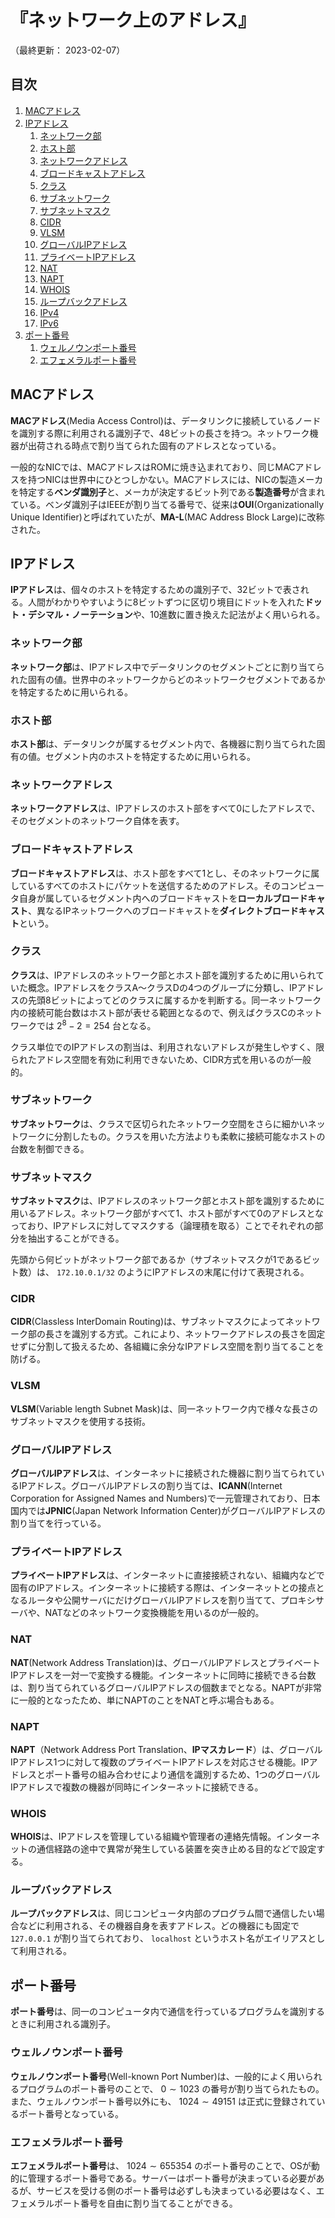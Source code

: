 # 『ネットワーク上のアドレス』

（最終更新： 2023-02-07）


## 目次

1. [MACアドレス](#macアドレス)
1. [IPアドレス](#ipアドレス)
	1. [ネットワーク部](#ネットワーク部)
	1. [ホスト部](#ホスト部)
	1. [ネットワークアドレス](#ネットワークアドレス)
	1. [ブロードキャストアドレス](#ブロードキャストアドレス)
	1. [クラス](#クラス)
	1. [サブネットワーク](#サブネットワーク)
	1. [サブネットマスク](#サブネットマスク)
	1. [CIDR](#cidr)
	1. [VLSM](#vlsm)
	1. [グローバルIPアドレス](#グローバルipアドレス)
	1. [プライベートIPアドレス](#プライベートipアドレス)
	1. [NAT](#nat)
	1. [NAPT](#napt)
	1. [WHOIS](#whois)
	1. [ループバックアドレス](#ループバックアドレス)
	1. [IPv4](#ipv4)
	1. [IPv6](#ipv6)
1. [ポート番号](#ポート番号)
	1. [ウェルノウンポート番号](#ウェルノウンポート番号)
	1. [エフェメラルポート番号](#エフェメラルポート番号)


## MACアドレス

**MACアドレス**(Media Access Control)は、データリンクに接続しているノードを識別する際に利用される識別子で、48ビットの長さを持つ。ネットワーク機器が出荷される時点で割り当てられた固有のアドレスとなっている。

一般的なNICでは、MACアドレスはROMに焼き込まれており、同じMACアドレスを持つNICは世界中にひとつしかない。MACアドレスには、NICの製造メーカを特定する**ベンダ識別子**と、メーカが決定するビット列である**製造番号**が含まれている。ベンダ識別子はIEEEが割り当てる番号で、従来は**OUI**(Organizationally Unique Identifier)と呼ばれていたが、**MA-L**(MAC Address Block Large)に改称された。


## IPアドレス

**IPアドレス**は、個々のホストを特定するための識別子で、32ビットで表される。人間がわかりやすいように8ビットずつに区切り境目にドットを入れた**ドット・デシマル・ノーテーション**や、10進数に置き換えた記法がよく用いられる。

### ネットワーク部

**ネットワーク部**は、IPアドレス中でデータリンクのセグメントごとに割り当てられた固有の値。世界中のネットワークからどのネットワークセグメントであるかを特定するために用いられる。

### ホスト部

**ホスト部**は、データリンクが属するセグメント内で、各機器に割り当てられた固有の値。セグメント内のホストを特定するために用いられる。

### ネットワークアドレス

**ネットワークアドレス**は、IPアドレスのホスト部をすべて0にしたアドレスで、そのセグメントのネットワーク自体を表す。

### ブロードキャストアドレス

**ブロードキャストアドレス**は、ホスト部をすべて1とし、そのネットワークに属しているすべてのホストにパケットを送信するためのアドレス。そのコンピュータ自身が属しているセグメント内へのブロードキャストを**ローカルブロードキャスト**、異なるIPネットワークへのブロードキャストを**ダイレクトブロードキャスト**という。

### クラス

**クラス**は、IPアドレスのネットワーク部とホスト部を識別するために用いられていた概念。IPアドレスをクラスA〜クラスDの4つのグループに分類し、IPアドレスの先頭8ビットによってどのクラスに属するかを判断する。同一ネットワーク内の接続可能台数はホスト部が表せる範囲となるので、例えばクラスCのネットワークでは $2^8 - 2 = 254$ 台となる。

クラス単位でのIPアドレスの割当は、利用されないアドレスが発生しやすく、限られたアドレス空間を有効に利用できないため、CIDR方式を用いるのが一般的。

### サブネットワーク

**サブネットワーク**は、クラスで区切られたネットワーク空間をさらに細かいネットワークに分割したもの。クラスを用いた方法よりも柔軟に接続可能なホストの台数を制御できる。

### サブネットマスク

**サブネットマスク**は、IPアドレスのネットワーク部とホスト部を識別するために用いるアドレス。ネットワーク部がすべて1、ホスト部がすべて0のアドレスとなっており、IPアドレスに対してマスクする（論理積を取る）ことでそれぞれの部分を抽出することができる。

先頭から何ビットがネットワーク部であるか（サブネットマスクが1であるビット数）は、 `172.10.0.1/32` のようにIPアドレスの末尾に付けて表現される。

### CIDR

**CIDR**(Classless InterDomain Routing)は、サブネットマスクによってネットワーク部の長さを識別する方式。これにより、ネットワークアドレスの長さを固定せずに分割して扱えるため、各組織に余分なIPアドレス空間を割り当てることを防げる。

### VLSM

**VLSM**(Variable length Subnet Mask)は、同一ネットワーク内で様々な長さのサブネットマスクを使用する技術。

### グローバルIPアドレス

**グローバルIPアドレス**は、インターネットに接続された機器に割り当てられているIPアドレス。グローバルIPアドレスの割り当ては、**ICANN**(Internet Corporation for Assigned Names and Numbers)で一元管理されており、日本国内では**JPNIC**(Japan Network Information Center)がグローバルIPアドレスの割り当てを行っている。

### プライベートIPアドレス

**プライベートIPアドレス**は、インターネットに直接接続されない、組織内などで固有のIPアドレス。インターネットに接続する際は、インターネットとの接点となるルータや公開サーバにだけグローバルIPアドレスを割り当てて、プロキシサーバや、NATなどのネットワーク変換機能を用いるのが一般的。

### NAT

**NAT**(Network Address Translation)は、グローバルIPアドレスとプライベートIPアドレスを一対一で変換する機能。インターネットに同時に接続できる台数は、割り当てられているグローバルIPアドレスの個数までとなる。NAPTが非常に一般的となったため、単にNAPTのことをNATと呼ぶ場合もある。

### NAPT

**NAPT**（Network Address Port Translation、**IPマスカレード**）は、グローバルIPアドレス1つに対して複数のプライベートIPアドレスを対応させる機能。IPアドレスとポート番号の組み合わせにより通信を識別するため、1つのグローバルIPアドレスで複数の機器が同時にインターネットに接続できる。

### WHOIS

**WHOIS**は、IPアドレスを管理している組織や管理者の連絡先情報。インターネットの通信経路の途中で異常が発生している装置を突き止める目的などで設定する。

### ループバックアドレス

**ループバックアドレス**は、同じコンピュータ内部のプログラム間で通信したい場合などに利用される、その機器自身を表すアドレス。どの機器にも固定で `127.0.0.1` が割り当てられており、 `localhost` というホスト名がエイリアスとして利用される。


## ポート番号

**ポート番号**は、同一のコンピュータ内で通信を行っているプログラムを識別するときに利用される識別子。

### ウェルノウンポート番号

**ウェルノウンポート番号**(Well-known Port Number)は、一般的によく用いられるプログラムのポート番号のことで、 $0 \sim 1023$ の番号が割り当てられたもの。また、ウェルノウンポート番号以外にも、 $1024 \sim 49151$ は正式に登録されているポート番号となっている。

### エフェメラルポート番号

**エフェメラルポート番号**は、 $1024 \sim 655354$ のポート番号のことで、OSが動的に管理するポート番号である。サーバーはポート番号が決まっている必要があるが、サービスを受ける側のポート番号は必ずしも決まっている必要はなく、エフェメラルポート番号を自由に割り当てることができる。
